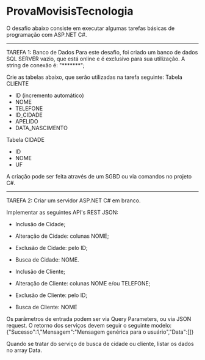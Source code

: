 # ProvaMovisisTecnologia

O desafio abaixo consiste em executar algumas tarefas básicas de programação com ASP.NET C#.

--------------------------
TAREFA 1: Banco de Dados
Para este desafio, foi criado um banco de dados SQL SERVER vazio, que está online e é exclusivo para sua utilização.
A string de conexão é: "*******";

Crie as tabelas abaixo, que serão utilizadas na tarefa seguinte:
Tabela CLIENTE
- ID (incremento automático)
- NOME
- TELEFONE
- ID_CIDADE
- APELIDO
- DATA_NASCIMENTO

Tabela CIDADE
- ID
- NOME
- UF

A criação pode ser feita através de um SGBD ou via comandos no projeto C#.

--------------------------
TAREFA 2: Criar um servidor ASP.NET C# em branco.

Implementar as seguintes API's REST JSON:
- Inclusão de Cidade;
- Alteração de Cidade: colunas NOME;
- Exclusão de Cidade: pelo ID;
- Busca de Cidade: NOME.

- Inclusão de Cliente;
- Alteração de Cliente: colunas NOME e/ou TELEFONE;
- Exclusão de Cliente: pelo ID;
- Busca de Cliente: NOME

Os parâmetros de entrada podem ser via Query Parameters, ou via JSON request.
O retorno dos serviços devem seguir o seguinte modelo:
{"Sucesso":1,"Mensagem":"Mensagem genérica para o usuário","Data":[]}

Quando se tratar do serviço de busca de cidade ou cliente, listar os dados no array Data.
